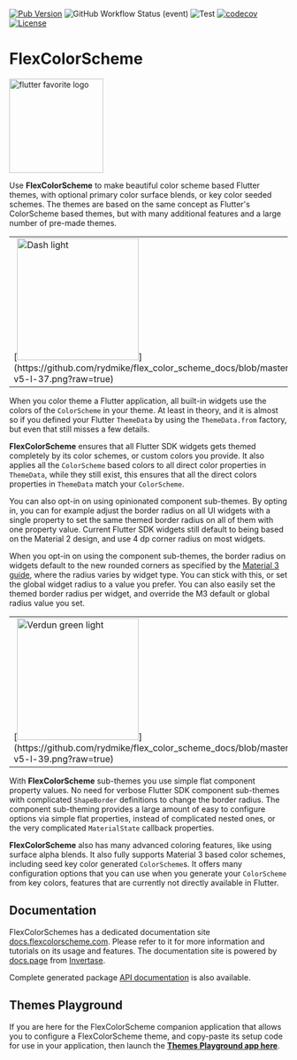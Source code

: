 [![Pub Version](https://img.shields.io/pub/v/flex_color_scheme?label=flex_color_scheme&labelColor=333940&logo=dart)](https://pub.dev/packages/flex_color_scheme) ![GitHub Workflow Status (event)](https://img.shields.io/github/workflow/status/rydmike/flex_color_scheme/Test?event=push)
![Test](https://github.com/rydmike/flex_color_scheme/workflows/Test/badge.svg) [![codecov](https://codecov.io/gh/rydmike/flex_color_scheme/branch/master/graph/badge.svg?token=4XJU30IGO3)](https://codecov.io/gh/rydmike/flex_color_scheme) [![License](https://img.shields.io/badge/License-BSD%203--Clause-blue.svg)](https://opensource.org/licenses/BSD-3-Clause)

# FlexColorScheme

[<img src="https://github.com/rydmike/flex_color_scheme_docs/blob/master/docs/images/flutter-favorite-logo.png?raw=true?" alt="flutter favorite logo" width="170"/>](https://docs.flutter.dev/development/packages-and-plugins/favorites)

Use **FlexColorScheme** to make beautiful color scheme based Flutter themes,
with optional primary color surface blends, or key color seeded schemes.
The themes are based on the same concept as Flutter's ColorScheme based themes,
but with many additional features and a large number of pre-made themes.

<table>
  <tr>
    <td>[<img src="https://github.com/rydmike/flex_color_scheme_docs/blob/master/docs/images/fcs-v5-l-37.png?raw=true" alt="Dash light" width="220"/>](https://github.com/rydmike/flex_color_scheme_docs/blob/master/docs/images/fcs-v5-l-37.png?raw=true)</td>
    <td>&nbsp;</td>
    <td>[<img src="https://github.com/rydmike/flex_color_scheme_docs/blob/master/docs/images/fcs-v5-d-37.png?raw=true" alt="Dash dark" width="220"/>](https://github.com/rydmike/flex_color_scheme_docs/blob/master/docs/images/fcs-v5-d-37.png?raw=true)</td>
    <td>&nbsp;</td>
    <td>[<img src="https://github.com/rydmike/flex_color_scheme_docs/blob/master/docs/images/fcs-v5-l-38.png?raw=true" alt="M3 baseline light" width="220"/>](https://github.com/rydmike/flex_color_scheme_docs/blob/master/docs/images/fcs-v5-l-38.png?raw=true)</td>
    <td>&nbsp;</td>
    <td>[<img src="https://github.com/rydmike/flex_color_scheme_docs/blob/master/docs/images/fcs-v5-d-38.png?raw=true" alt="M3 baseline dark" width="220"/>](https://github.com/rydmike/flex_color_scheme_docs/blob/master/docs/images/fcs-v5-d-38.png?raw=true)</td>
  </tr>
</table>

When you color theme a Flutter application, all built-in widgets use the colors of the
`ColorScheme` in your theme. At least in theory, and it is almost so if you defined your
Flutter `ThemeData` by using the `ThemeData.from` factory, but even that
still misses a few details.

**FlexColorScheme** ensures that all Flutter SDK widgets gets themed completely by its
color schemes, or custom colors you provide. It also applies all the `ColorScheme` based colors
to all direct color properties in `ThemeData`, while they still exist, this
ensures that all the direct colors properties in `ThemeData` match your `ColorScheme`.

You can also opt-in on using opinionated component sub-themes.
By opting in, you can for example adjust the border radius on all UI widgets
with a single property to set the same themed border radius on all of them with
one property value. Current Flutter SDK widgets still default to being based on
the Material 2 design, and use 4 dp corner radius on most widgets.

When you opt-in on using the component sub-themes, the border radius on widgets
default to the new rounded corners as specified by the
[Material 3 guide](https://m3.material.io/), where the
radius varies by widget type. You can stick with this, or set the global widget
radius to a value you prefer. You can also easily set the themed border
radius per widget, and override the M3 default or global radius value you set.

<table>
  <tr>
    <td>[<img src="https://github.com/rydmike/flex_color_scheme_docs/blob/master/docs/images/fcs-v5-l-39.png?raw=true" alt="Verdun green light" width="220"/>](https://github.com/rydmike/flex_color_scheme_docs/blob/master/docs/images/fcs-v5-l-39.png?raw=true)</td>
    <td>&nbsp;</td>
    <td>[<img src="https://github.com/rydmike/flex_color_scheme_docs/blob/master/docs/images/fcs-v5-d-39.png?raw=true" alt="Verdun green dark" width="220"/>](https://github.com/rydmike/flex_color_scheme_docs/blob/master/docs/images/fcs-v5-d-39.png?raw=true)</td>
    <td>&nbsp;</td>
    <td>[<img src="https://github.com/rydmike/flex_color_scheme_docs/blob/master/docs/images/fcs-v5-l-40.png?raw=true" alt="Dell genoa light" width="220"/>](https://github.com/rydmike/flex_color_scheme_docs/blob/master/docs/images/fcs-v5-l-40.png?raw=true)</td>
    <td>&nbsp;</td>
    <td>[<img src="https://github.com/rydmike/flex_color_scheme_docs/blob/master/docs/images/fcs-v5-d-40.png?raw=true" alt="Dell genoa dark" width="220"/>](https://github.com/rydmike/flex_color_scheme_docs/blob/master/docs/images/fcs-v5-d-40.png?raw=true)</td>
  </tr>
</table>

With **FlexColorScheme** sub-themes you use simple flat component property values.
No need for verbose Flutter SDK component sub-themes with complicated `ShapeBorder`
definitions to change the border radius. The component sub-theming provides a
large amount of easy to configure options via simple flat properties,
instead of complicated nested ones, or the very complicated `MaterialState`
callback properties.

**FlexColorScheme** also has many advanced coloring features, like using
surface alpha blends. It also fully supports Material 3 based color schemes,
including seed key color generated `ColorScheme`s. It offers many configuration
options that you can use when you generate your `ColorScheme` from
key colors, features that are currently not directly available in Flutter.
## Documentation

FlexColorSchemes has a dedicated documentation site
[docs.flexcolorscheme.com](https://docs.flexcolorscheme.com/).
Please refer to it for more information and tutorials on its usage and features.
The documentation site is powered by [docs.page](https://docs.page/)
from [Invertase](https://invertase.io/).

Complete generated package
[API documentation](https://pub.dev/documentation/flex_color_scheme/latest/flex_color_scheme/flex_color_scheme-library.html)
is also available.

## Themes Playground

If you are here for the FlexColorScheme companion application that allows you
to configure a FlexColorScheme theme, and copy-paste its setup code for use in
your application, then launch the
[**Themes Playground app here**](https://rydmike.com/flexcolorscheme/themesplayground-v5).
